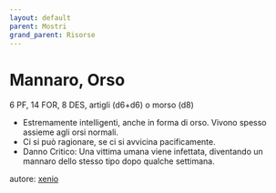 ```yaml
---
layout: default
parent: Mostri
grand_parent: Risorse
---
```


# Mannaro, Orso
6 PF, 14 FOR, 8 DES, artigli (d6+d6) o morso (d8)
- Estremamente intelligenti, anche in forma di orso. Vivono spesso assieme agli orsi normali.
- Ci si può ragionare, se ci si avvicina pacificamente.
- Danno Critico: Una vittima umana viene infettata, diventando un mannaro dello stesso tipo dopo qualche settimana.

autore: [xenio](https://xenioinabottle.blogspot.com)
